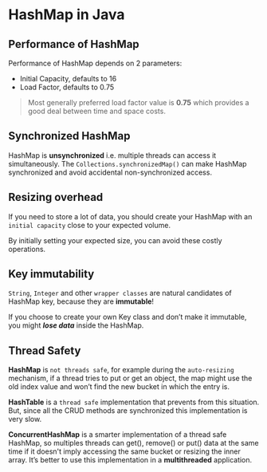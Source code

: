# HashMap in Java


## Performance of HashMap

Performance of HashMap depends on 2 parameters:

- Initial Capacity, defaults to 16
- Load Factor, defaults to 0.75
> Most generally preferred load factor value is **0.75** which provides a 
good deal between time and space costs.


## Synchronized HashMap

HashMap is **unsynchronized** i.e. multiple threads can access it simultaneously.
The `Collections.synchronizedMap()` can make HashMap synchronized and avoid accidental
non-synchronized access.


## Resizing overhead

If you need to store a lot of data, you should create your HashMap with 
an `initial capacity` close to your expected volume.

By initially setting your expected size, you can avoid these costly operations.


## Key immutability

`String`, `Integer` and other `wrapper classes` are natural candidates of HashMap key,
because they are **immutable**!

If you choose to create your own Key class and don’t make it immutable, 
you might ***lose data*** inside the HashMap.


## Thread Safety

**HashMap** is `not threads safe`, for example during the `auto-resizing` mechanism,
if a thread tries to put or get an object, the map might use the old index value 
and won’t find the new bucket in which the entry is.

**HashTable** is a `thread safe` implementation that prevents from this situation.
But, since all the CRUD methods are synchronized this implementation is very slow.

**ConcurrentHashMap** is a smarter implementation of a thread safe HashMap, 
so multiples threads can get(), remove() or put() data at the same time if it 
doesn't imply accessing the same bucket or resizing the inner array.
It’s better to use this implementation in a **multithreaded** application.


